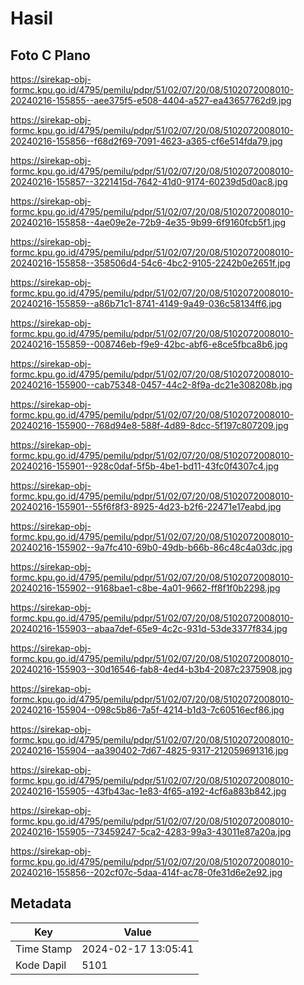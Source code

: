 # Hasil

## Foto C Plano

https://sirekap-obj-formc.kpu.go.id/4795/pemilu/pdpr/51/02/07/20/08/5102072008010-20240216-155855--aee375f5-e508-4404-a527-ea43657762d9.jpg

https://sirekap-obj-formc.kpu.go.id/4795/pemilu/pdpr/51/02/07/20/08/5102072008010-20240216-155856--f68d2f69-7091-4623-a365-cf6e514fda79.jpg

https://sirekap-obj-formc.kpu.go.id/4795/pemilu/pdpr/51/02/07/20/08/5102072008010-20240216-155857--3221415d-7642-41d0-9174-60239d5d0ac8.jpg

https://sirekap-obj-formc.kpu.go.id/4795/pemilu/pdpr/51/02/07/20/08/5102072008010-20240216-155858--4ae09e2e-72b9-4e35-9b99-6f9160fcb5f1.jpg

https://sirekap-obj-formc.kpu.go.id/4795/pemilu/pdpr/51/02/07/20/08/5102072008010-20240216-155858--358506d4-54c6-4bc2-9105-2242b0e2651f.jpg

https://sirekap-obj-formc.kpu.go.id/4795/pemilu/pdpr/51/02/07/20/08/5102072008010-20240216-155859--a86b71c1-8741-4149-9a49-036c58134ff6.jpg

https://sirekap-obj-formc.kpu.go.id/4795/pemilu/pdpr/51/02/07/20/08/5102072008010-20240216-155859--008746eb-f9e9-42bc-abf6-e8ce5fbca8b6.jpg

https://sirekap-obj-formc.kpu.go.id/4795/pemilu/pdpr/51/02/07/20/08/5102072008010-20240216-155900--cab75348-0457-44c2-8f9a-dc21e308208b.jpg

https://sirekap-obj-formc.kpu.go.id/4795/pemilu/pdpr/51/02/07/20/08/5102072008010-20240216-155900--768d94e8-588f-4d89-8dcc-5f197c807209.jpg

https://sirekap-obj-formc.kpu.go.id/4795/pemilu/pdpr/51/02/07/20/08/5102072008010-20240216-155901--928c0daf-5f5b-4be1-bd11-43fc0f4307c4.jpg

https://sirekap-obj-formc.kpu.go.id/4795/pemilu/pdpr/51/02/07/20/08/5102072008010-20240216-155901--55f6f8f3-8925-4d23-b2f6-22471e17eabd.jpg

https://sirekap-obj-formc.kpu.go.id/4795/pemilu/pdpr/51/02/07/20/08/5102072008010-20240216-155902--9a7fc410-69b0-49db-b66b-86c48c4a03dc.jpg

https://sirekap-obj-formc.kpu.go.id/4795/pemilu/pdpr/51/02/07/20/08/5102072008010-20240216-155902--9168bae1-c8be-4a01-9662-ff8f1f0b2298.jpg

https://sirekap-obj-formc.kpu.go.id/4795/pemilu/pdpr/51/02/07/20/08/5102072008010-20240216-155903--abaa7def-65e9-4c2c-931d-53de3377f834.jpg

https://sirekap-obj-formc.kpu.go.id/4795/pemilu/pdpr/51/02/07/20/08/5102072008010-20240216-155903--30d16546-fab8-4ed4-b3b4-2087c2375908.jpg

https://sirekap-obj-formc.kpu.go.id/4795/pemilu/pdpr/51/02/07/20/08/5102072008010-20240216-155904--098c5b86-7a5f-4214-b1d3-7c60516ecf86.jpg

https://sirekap-obj-formc.kpu.go.id/4795/pemilu/pdpr/51/02/07/20/08/5102072008010-20240216-155904--aa390402-7d67-4825-9317-212059691316.jpg

https://sirekap-obj-formc.kpu.go.id/4795/pemilu/pdpr/51/02/07/20/08/5102072008010-20240216-155905--43fb43ac-1e83-4f65-a192-4cf6a883b842.jpg

https://sirekap-obj-formc.kpu.go.id/4795/pemilu/pdpr/51/02/07/20/08/5102072008010-20240216-155905--73459247-5ca2-4283-99a3-43011e87a20a.jpg

https://sirekap-obj-formc.kpu.go.id/4795/pemilu/pdpr/51/02/07/20/08/5102072008010-20240216-155856--202cf07c-5daa-414f-ac78-0fe31d6e2e92.jpg


## Metadata

| Key        | Value               |
| ---------- | ------------------- |
| Time Stamp | 2024-02-17 13:05:41 |
| Kode Dapil | 5101                |



